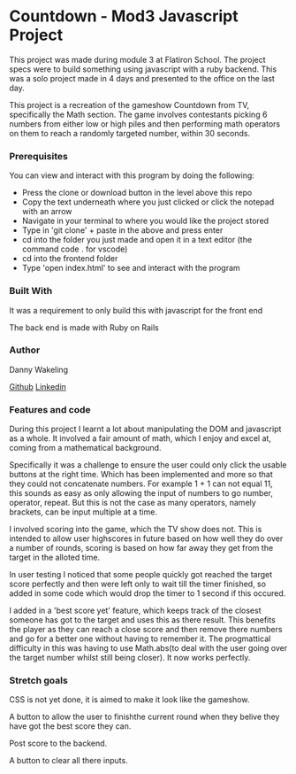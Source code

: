 <h1> Countdown - Mod3 Javascript Project </h1> 

<p> This project was made during module 3 at Flatiron School. The project specs were to build something using
javascript with a ruby backend. This was a solo project made in 4 days and presented to the office on the last day.</p>

<p> This project is a recreation of the gameshow Countdown from TV, specifically the Math section. The game involves contestants picking 6 numbers from either low or high piles and then performing math operators on them to reach a randomly targeted number, within 30 seconds. </p>

<h3> Prerequisites </h3> 

<p> You can view and interact with this program by doing the following: </p>
<ul>
  <li> Press the clone or download button in the level above this repo</li>
  <li> Copy the text underneath where you just clicked or click the notepad with an arrow</li>
  <li> Navigate in your terminal to where you would like the project stored</li>
  <li> Type in 'git clone' + paste in the above and press enter</li>
  <li> cd into the folder you just made and open it in a text editor (the command code . for vscode)</li>
  <li> cd into the frontend folder </li>
  <li> Type 'open index.html' to see and interact with the program </li> 
 </ul>

<h3> Built With </h3>

<p> It was a requirement to only build this with javascript for the front end </p>
<p> The back end is made with Ruby on Rails </p>

<h3> Author </h3>

<p> Danny Wakeling </p>
<a href="https://github.com/dwake5">Github</a>
<a href="https://www.linkedin.com/in/danny-wakeling1/">Linkedin</a>

<h3> Features and code </h3>

<p> During this project I learnt a lot about manipulating the DOM and javascript as a whole. It involved a fair amount of math, which I enjoy and excel at, coming from a mathematical background. </p> 
<p> Specifically it was a challenge to ensure the user could only click the usable buttons at the right time. Which has been implemented and more so that they could not concatenate numbers. For example 1 + 1 can not equal 11, this sounds as easy as only allowing the input of numbers to go number, operator, repeat. But this is not the case as many operators, namely brackets, can be input multiple at a time. <p> 
<p> I involved scoring into the game, which the TV show does not. This is intended to allow user highscores in future based on how well they do over a number of rounds, scoring is based on how far away they get from the target in the alloted time. </p>
<p> In user testing I noticed that some people quickly got reached the target score perfectly and then were left only to wait till the timer finished, so added in some code which would drop the timer to 1 second if this occured. </p>
<p> I added in a 'best score yet' feature, which keeps track of the closest someone has got to the target and uses this as there result. This benefits the player as they can reach a close score and then remove there numbers and go for a better one without having to remember it. The progmattical difficulty in this was having to use Math.abs(to deal with the user going over the target number whilst still being closer). It now works perfectly. </p> 

<h3> Stretch goals </h3>

<p> CSS is not yet done, it is aimed to make it look like the gameshow. </p>
<p> A button to allow the user to finishthe current round when they belive they have got the best score they can. <p>
<p> Post score to the backend. </p>
<p> A button to clear all there inputs. </p>

